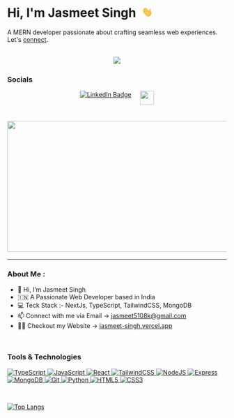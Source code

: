 # **Hi, I'm Jasmeet Singh** &nbsp;[<img src="https://raw.githubusercontent.com/ABSphreak/ABSphreak/master/gifs/Hi.gif" width="25px">](https://jasmeet-singh.vercel.app)

A MERN developer passionate about crafting seamless web experiences. Let's <a href="https://jasmeet-singh.vercel.app">connect</a>.

<br>
<div id="header" align="center">
  <img src="https://media.giphy.com/media/M9gbBd9nbDrOTu1Mqx/giphy.gif" width="170"/>
</div>

### Socials

<div style="display: flex; justify-content: center; gap: 20px" id="badges" align="center">
<div>
  <a href="https://www.linkedin.com/in/jasmeetsingh752/">
    <img src="https://img.shields.io/badge/LinkedIn-blue?style=for-the-badge&logo=linkedin&logoColor=white" alt="LinkedIn Badge"/>
  </a>
</div>
<div>
  <a href="https://www.x.com/JasmeetSingh752" target="_blank" rel="noreferrer">
  <picture> 
  <source media="(prefers-color-scheme: dark)" srcset="https://raw.githubusercontent.com/danielcranney/readme-generator/main/public/icons/socials/twitter-dark.svg" /> 
  <source media="(prefers-color-scheme: light)" srcset="https://raw.githubusercontent.com/danielcranney/readme-generator/main/public/icons/socials/twitter.svg" /> 
  <img src="https://raw.githubusercontent.com/danielcranney/readme-generator/main/public/icons/socials/twitter.svg" width="32" height="32" /> </picture> 
  </a>
</div>
</div>
<br>
<br>

<div align="center">
  <img src="https://media.giphy.com/media/dWesBcTLavkZuG35MI/giphy.gif" width="600" height="300"/>
</div>

---

### About Me :
- 👋 Hi, I’m Jasmeet Singh
- 🇮🇳 A Passionate Web Developer based in India
- 💻 Teck Stack :- NextJs, TypeScript, TailwindCSS, MongoDB
- 📫 Connect with me via Email ->  [jasmeet5108k@gmail.com](jasmeet5108k@gmail.com)
- 🧑‍💻 Checkout my Website ->  [jasmeet-singh.vercel.app](https://jasmeet-singh.vercel.app)

<br>

### Tools & Technologies

<p align="left">

<a href="https://developer.mozilla.org/en-US/docs/Glossary/TypeScript">
<img src="https://raw.githubusercontent.com/danielcranney/readme-generator/main/public/icons/skills/typescript-colored.svg" width="36" height="36" alt="TypeScript" />
</a>
<a href="https://developer.mozilla.org/en-US/docs/Web/JavaScript" target="_blank" rel="noreferrer">
<img src="https://raw.githubusercontent.com/danielcranney/readme-generator/main/public/icons/skills/javascript-colored.svg" width="36" height="36" alt="JavaScript" />
</a>
<a href="https://reactjs.org/" target="_blank" rel="noreferrer"><img src="https://raw.githubusercontent.com/danielcranney/readme-generator/main/public/icons/skills/react-colored.svg" width="36" height="36" alt="React" />
</a>
<a href="https://tailwindcss.com/" target="_blank" rel="noreferrer"><img src="https://raw.githubusercontent.com/danielcranney/readme-generator/main/public/icons/skills/tailwindcss-colored.svg" width="36" height="36" alt="TailwindCSS" />
</a>
<a href="https://nodejs.org/en/" target="_blank" rel="noreferrer"><img src="https://raw.githubusercontent.com/danielcranney/readme-generator/main/public/icons/skills/nodejs-colored.svg" width="36" height="36" alt="NodeJS" />
</a>
<a href="https://expressjs.com/" target="_blank" rel="noreferrer"><img src="https://raw.githubusercontent.com/danielcranney/readme-generator/main/public/icons/skills/express-colored-dark.svg" width="36" height="36" alt="Express" />
</a>
<a href="https://www.mongodb.com/" target="_blank" rel="noreferrer"><img src="https://raw.githubusercontent.com/danielcranney/readme-generator/main/public/icons/skills/mongodb-colored.svg" width="36" height="36" alt="MongoDB" />
</a>
<a href="https://git-scm.com/" target="_blank" rel="noreferrer"><img src="https://raw.githubusercontent.com/danielcranney/readme-generator/main/public/icons/skills/git-colored.svg" width="36" height="36" alt="Git" />
</a>
<a href="https://www.python.org/" target="_blank" rel="noreferrer"><img src="https://raw.githubusercontent.com/danielcranney/readme-generator/main/public/icons/skills/python-colored.svg" width="36" height="36" alt="Python" />
</a>
<a href="https://developer.mozilla.org/en-US/docs/Glossary/HTML5" target="_blank" rel="noreferrer"><img src="https://raw.githubusercontent.com/danielcranney/readme-generator/main/public/icons/skills/html5-colored.svg" width="36" height="36" alt="HTML5" />
</a>
<a href="https://www.w3.org/TR/CSS/#css" target="_blank" rel="noreferrer"><img src="https://raw.githubusercontent.com/danielcranney/readme-generator/main/public/icons/skills/css3-colored.svg" width="36" height="36" alt="CSS3" />
</a>

</p>


<br>
<!-- <br> -->

[![Top Langs](https://github-readme-stats.vercel.app/api/top-langs/?username=jasmeet5108&layout=compact&theme=vision-friendly-dark)](https://github.com/anuraghazra/github-readme-stats)

<!-- -
Jasmeet5108/Jasmeet5108 is a ✨ special ✨ repository because its `README.md` (this file) appears on your GitHub profile.
You can click the Preview link to take a look at your changes.
- -->
